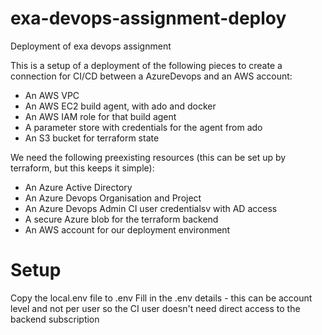# exa-devops-assignment-deploy
Deployment of exa devops assignment

This is a setup of a deployment of the following pieces to create a connection for CI/CD between a AzureDevops and an AWS account:

- An AWS VPC
- An AWS EC2 build agent, with ado and docker
- An AWS IAM role for that build agent
- A parameter store with credentials for the agent from ado
- An S3 bucket for terraform state

We need the following preexisting resources (this can be set up by terraform, but this keeps it simple):

- An Azure Active Directory
- An Azure Devops Organisation and Project
- An Azure Devops Admin CI user credentialsv with AD access
- A secure Azure blob for the terraform backend
- An AWS account for our deployment environment

# Setup
Copy the local.env file to .env
Fill in the .env details - this can be account level and not per user so the CI user doesn't need direct access to the backend subscription
